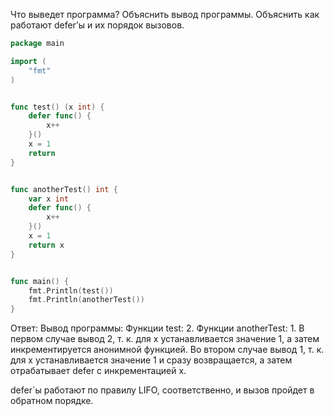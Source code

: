 Что выведет программа? Объяснить вывод программы. Объяснить как работают defer’ы и их порядок вызовов.

```go
package main

import (
	"fmt"
)


func test() (x int) {
	defer func() {
		x++
	}()
	x = 1
	return
}


func anotherTest() int {
	var x int
	defer func() {
		x++
	}()
	x = 1
	return x
}


func main() {
	fmt.Println(test())
	fmt.Println(anotherTest())
}
```

Ответ:
Вывод программы:
Функции test: 2.
Функции anotherTest: 1.
В первом случае вывод 2, т. к. для х устанавливается значение 1, а затем инкрементируется анонимной функцией.
Во втором случае вывод 1, т. к. для х устанавливается значение 1 и сразу возвращается, а затем отрабатывает defer с инкрементацией х.

defer`ы работают по правилу LIFO, соответственно, и вызов пройдет в обратном порядке.